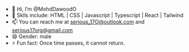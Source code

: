 - 👋 Hi, I’m @MohdDawoodO
- 💪 Sklls include: HTML | CSS | Javascript | Typescript | React | Tailwind
- 📫 You can reach me at serious_17O@outlook.com and serious17org@gmail.com
- 😄 Gender: male
- ⚡ Fun fact: Once time passes, it cannot return.

<!---
MohdDawoodO/MohdDawoodO is a ✨ special ✨ repository because its `README.md` (this file) appears on your GitHub profile.
You can click the Preview link to take a look at your changes.
--->

